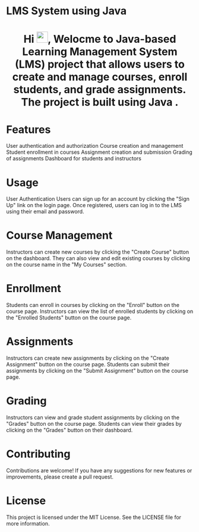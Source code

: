 # LMS System using Java
<h1 align="center">Hi <img src="https://raw.githubusercontent.com/MartinHeinz/MartinHeinz/master/wave.gif" width="30px">, Welocme to Java-based Learning Management System (LMS) project that allows users to create and manage courses, enroll students, and grade assignments. The project is built using Java .</h1>



# Features
User authentication and authorization
Course creation and management
Student enrollment in courses
Assignment creation and submission
Grading of assignments
Dashboard for students and instructors

# Usage
User Authentication
Users can sign up for an account by clicking the "Sign Up" link on the login page. Once registered, users can log in to the LMS using their email and password.

# Course Management
Instructors can create new courses by clicking the "Create Course" button on the dashboard. They can also view and edit existing courses by clicking on the course name in the "My Courses" section.

# Enrollment
Students can enroll in courses by clicking on the "Enroll" button on the course page. Instructors can view the list of enrolled students by clicking on the "Enrolled Students" button on the course page.

# Assignments
Instructors can create new assignments by clicking on the "Create Assignment" button on the course page. Students can submit their assignments by clicking on the "Submit Assignment" button on the course page.

# Grading
Instructors can view and grade student assignments by clicking on the "Grades" button on the course page. Students can view their grades by clicking on the "Grades" button on their dashboard.

# Contributing
Contributions are welcome! If you have any suggestions for new features or improvements, please create a pull request.

# License
This project is licensed under the MIT License. See the LICENSE file for more information.
